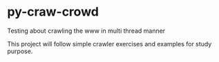 # py-craw-crowd
Testing about crawling the www in multi thread manner

This project will follow simple crawler exercises and examples for study purpose.
